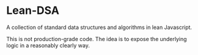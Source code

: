 # Lean-DSA

A collection of standard data structures and algorithms in lean Javascript.

This is not production-grade code.  The idea is to expose the underlying logic in a reasonably clearly way.
